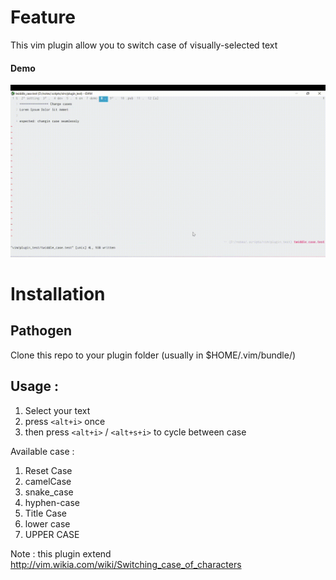 # Feature
This vim plugin allow you to switch case of visually-selected text

#### Demo
![Demo](docs/demo.gif)

# Installation
## Pathogen

Clone this repo to your plugin folder (usually in $HOME/.vim/bundle/)


## Usage : 
1. Select your text
2. press `<alt+i>` once
3. then press `<alt+i>` / `<alt+s+i>` to cycle between case

Available case : 
1. Reset Case
2. camelCase
3. snake_case
4. hyphen-case
5. Title Case
6. lower case
7. UPPER CASE

Note : this plugin extend http://vim.wikia.com/wiki/Switching_case_of_characters 

